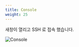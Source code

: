 ```yaml
---
title: Console
weight: 25
---
```


새창이 열리고 SSH 로 접속 했습니다.

![Console](../../lightsail/images/console.png)
